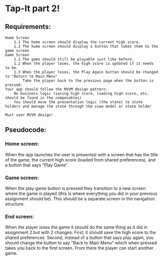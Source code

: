 # Tap-It part 2!

## Requirements:

    Home Screen
        1.1 The home screen should display the current high score.
        1.2 The home screen should display a button that takes them to the game screen
    Game Screen
        1.1 The game should still be playable just like before.
        1.2 When the player loses, the high score is updated if it needs to be.
        1.3 When the player loses, the Play Again button should be changed to "Return to Main Menu"
            Take the player back to the previous page when the button is pressed.
    Your app should follow the MVVM design pattern.
        No business logic (saving high score, loading high score, etc. should be found in the composables)
        You should move the presentation logic (the state) to state holders and manage the state through the view model or state holder

    Must user MVVM design!

## Pseudocode:

### Home screen:
When the app launches the user is presented with a screen that has the title of the game,
the current high score (loaded from shared preferences), and a button that says "Play Game".

### Game screen:
When the play game button is pressed they transition to a new screen where the game is played 
(this is where everything you did in your previous assignment should be). 
This should be a separate screen in the navigation structure.

### End screen:
When the player loses the game it should do the same thing as it did in assignment 2 but with 2 changes: 
First, it should save the high score to the shared preferences. 
Second, instead of a button that says play again, you should change the button to say "Back to Main Menu" 
which when pressed takes you back to the first screen. 
From there the player can start another game.